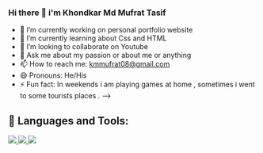### Hi there 👋 i'm Khondkar Md Mufrat Tasif 


- 🔭 I’m currently working on personal portfolio website 
- 🌱 I’m currently learning  about Css and HTML 
- 👯 I’m looking to collaborate on Youtube
- 💬 Ask me about my passion or about me or anything 
- 📫 How to reach me: kmmufrat08@gmail.com
- 😄 Pronouns: He/His
- ⚡ Fun fact: In weekends i am playing games at home , sometimes i went to some tourists places . 
-->

## 🚀 Languages and Tools:

<p align="left"> 
  <a href="https://www.w3schools.com/css/" target="_blank"> <img src="https://img.icons8.com/color/48/000000/css3.png"/> </a> 
    <a href="https://getbootstrap.com" target="_blank"> <img src="https://img.icons8.com/color/48/000000/bootstrap.png"/> </a> 
    <a href="https://www.python.org" target="_blank"> <img src="https://img.icons8.com/color/48/000000/python.png"/> </a> 
  </p>
